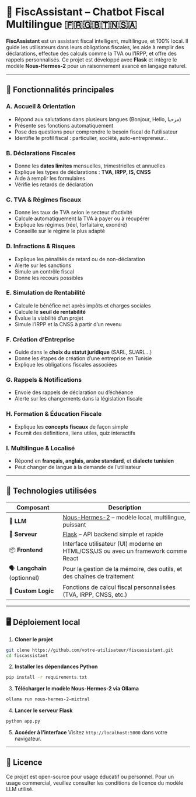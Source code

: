 # 🧾 FiscAssistant – Chatbot Fiscal Multilingue 🇫🇷🇬🇧🇹🇳🇸🇦

**FiscAssistant** est un assistant fiscal intelligent, multilingue, et 100% local. Il guide les utilisateurs dans leurs obligations fiscales, les aide à remplir des déclarations, effectue des calculs comme la TVA ou l’IRPP, et offre des rappels personnalisés. Ce projet est développé avec **Flask** et intègre le modèle **Nous-Hermes-2** pour un raisonnement avancé en langage naturel.

---

## 🚀 Fonctionnalités principales

### A. Accueil & Orientation

* Répond aux salutations dans plusieurs langues (Bonjour, Hello, مرحبا)
* Présente ses fonctions automatiquement
* Pose des questions pour comprendre le besoin fiscal de l’utilisateur
* Identifie le profil fiscal : particulier, société, auto-entrepreneur…

### B. Déclarations Fiscales

* Donne les **dates limites** mensuelles, trimestrielles et annuelles
* Explique les types de déclarations : **TVA, IRPP, IS, CNSS**
* Aide à remplir les formulaires
* Vérifie les retards de déclaration

### C. TVA & Régimes fiscaux

* Donne les taux de TVA selon le secteur d’activité
* Calcule automatiquement la TVA à payer ou à récupérer
* Explique les régimes (réel, forfaitaire, exonéré)
* Conseille sur le régime le plus adapté

### D. Infractions & Risques

* Explique les pénalités de retard ou de non-déclaration
* Alerte sur les sanctions
* Simule un contrôle fiscal
* Donne les recours possibles

### E. Simulation de Rentabilité

* Calcule le bénéfice net après impôts et charges sociales
* Calcule le **seuil de rentabilité**
* Évalue la viabilité d’un projet
* Simule l’IRPP et la CNSS à partir d’un revenu

### F. Création d’Entreprise

* Guide dans le **choix du statut juridique** (SARL, SUARL…)
* Donne les étapes de création d’une entreprise en Tunisie
* Explique les obligations fiscales associées

### G. Rappels & Notifications

* Envoie des rappels de déclaration ou d’échéance
* Alerte sur les changements dans la législation fiscale

### H. Formation & Éducation Fiscale

* Explique les **concepts fiscaux** de façon simple
* Fournit des définitions, liens utiles, quiz interactifs

### I. Multilingue & Localisé

* Répond en **français, anglais, arabe standard**, et **dialecte tunisien**
* Peut changer de langue à la demande de l’utilisateur

---

## 🧠 Technologies utilisées

| Composant                     | Description                                                                                                      |
| ----------------------------- | ---------------------------------------------------------------------------------------------------------------- |
| 🧠 **LLM**                    | [Nous-Hermes-2](https://huggingface.co/NousResearch/Nous-Hermes-2-Mixtral) – modèle local, multilingue, puissant |
| 🧪 **Serveur**                | [Flask](https://flask.palletsprojects.com/) – API backend simple et rapide                                       |
| 📦 **Frontend**               | Interface utilisateur (UI) moderne en HTML/CSS/JS ou avec un framework comme React                               |
| 🗣️ **Langchain** (optionnel) | Pour la gestion de la mémoire, des outils, et des chaînes de traitement                                          |
| 📐 **Custom Logic**           | Fonctions de calcul fiscal personnalisées (TVA, IRPP, CNSS, etc.)                                                |

---

## 🖥️ Déploiement local

1. **Cloner le projet**

```bash
git clone https://github.com/votre-utilisateur/fiscassistant.git
cd fiscassistant
```

2. **Installer les dépendances Python**

```bash
pip install -r requirements.txt
```

3. **Télécharger le modèle Nous-Hermes-2 via Ollama**

```bash
ollama run nous-hermes-2-mixtral
```

4. **Lancer le serveur Flask**

```bash
python app.py
```

5. **Accéder à l’interface**
   Visitez `http://localhost:5000` dans votre navigateur.

---

## 📜 Licence

Ce projet est open-source pour usage éducatif ou personnel. Pour un usage commercial, veuillez consulter les conditions de licence du modèle LLM utilisé.